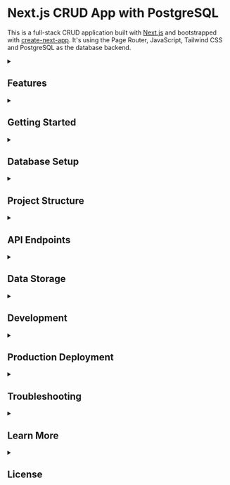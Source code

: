 # Next.js CRUD App with PostgreSQL
This is a full-stack CRUD application built with [Next.js](https://nextjs.org) and bootstrapped with [create-next-app](https://nextjs.org/docs/pages/api-reference/create-next-app). It's using the Page Router, JavaScript, Tailwind CSS and PostgreSQL as the database backend.

<details class="group">
  <summary class="cursor-pointer font-semibold text-lg transition-colors duration-300 group-open:border-l-4 group-open:border-blue-500">
    <h2>Features</h2>
  </summary>
  <ul>
    <li>✅ Create, Read, Update, Delete (CRUD) operations for users</li>
    <li>✅ Responsive design with Tailwind CSS</li>
    <li>✅ Form validation and error handling</li>
    <li>✅ PostgreSQL database with proper schema</li>
    <li>✅ API routes for backend functionality</li>
    <li>✅ Database connection pooling</li>
    <li>✅ Environment-based configuration</li>
  </ul>
</details>
<details class="group">
  <summary class="cursor-pointer font-semibold text-lg transition-colors duration-300 group-open:border-l-4 group-open:border-blue-500">
   <h2>Getting Started</h2>
  </summary>
  <details class="group">
    <summary class="cursor-pointer font-semibold text-lg transition-colors duration-300 group-open:border-l-4 group-open:border-blue-500">
      <h3>Prerequisites</h3>
    </summary>
    <ul>
      <li>Node.js (version 14 or higher)</li>
      <li>npm or yarn</li>
      <li>PostgreSQL (version 12 or higher)</li>
    </ul>
  </details>
  <details class="group">
    <summary class="cursor-pointer font-semibold text-lg transition-colors duration-300 group-open:border-l-4 group-open:border-blue-500">
      <h3>Installation</h3>
    </summary>
    <ol>
      <li>Clone or create the project directory</li>
      <li>Install dependencies:
        <pre><code>npm install</code></pre>
      </li>
      <li>Set up PostgreSQL database:
        <ul>
          <li>Create a new PostgreSQL database</li>
          <li>Run the seed script: <code>node scripts/seed.js</code></li>
        </ul>
      </li>
      <li>Configure environment variables:
        <pre><code># Database Configuration
PGHOST=localhost
PGUSER=user_in_pgadmin
PGPASSWORD=password_of_pgadmin
PGDATABASE=nextcrud
PGPORT=5432
NEXTAUTH_SECRET=your_secret_key
# Optional: Connection pool settings
DB_POOL_MIN=2
DB_POOL_MAX=10</code></pre>
      </li>
      <li>Run the development server:
        <pre><code>npm run dev</code></pre>
      </li>
      <li>
         Open <a href="http://localhost:3000">http://localhost:3000</a> in your browser
         You can start editing the page by modifying <code>pages/index.js</code>. The page auto-updates as you edit the file.
      </li>
    </ol>
  </details>
</details>
<details class="group">
  <summary class="cursor-pointer font-semibold text-lg transition-colors duration-300 group-open:border-l-4 group-open:border-blue-500">
   <h2>Database Setup</h2>
  </summary>
  <p>Tables are created and seeded using <code>scripts/seed.js</code>.</p>
  <pre><code>-- Optional: Create an index on email for better performance
CREATE INDEX idx_users_email ON users(email);
</code></pre>
</details>
<details class="group">
   <summary class="cursor-pointer font-semibold text-lg transition-colors duration-300 group-open:border-l-4 group-open:border-blue-500">
      <h2>Project Structure</h2>
   </summary>
   <details class="group">
      <summary><strong>📁 components/</strong></summary>
      <ul>
         <li>ConfirmModal.js – Reusable confirmation dialog</li>
         <li>icons.js – Centralized icon exports</li>
         <li>Layout.js – Main app layout with header/sidebar</li>
         <li>ProfileMenu.js – Dropdown menu for user profile</li>
         <li>Sidebar.js – Sidebar navigation component</li>
         <li>SignupForm.js – Signup form component</li>
         <li>TaskActionSelect.js – Dropdown for task actions</li>
         <li>TaskList.js – Task listing UI</li>
         <li>
            <details class="group">
               <summary><strong>📁 TasksForm/</strong></summary>
               <ul>
                  <li>CreateForm.js – Form for creating a new task</li>
                  <li>index.js – Exports task form components</li>
               </ul>
            </details>
         </li>
         <li>TasksLayout.js – Layout for task-related pages</li>
         <li>Toast.js – Notification/toast component</li>
         <li>UserActionSelect.js – Dropdown for user actions</li>
         <li>UserForm.js – Form for adding/editing users</li>
         <li>UserList.js – User listing UI</li>
         <li>UsersLayout.js – Layout for user-related pages</li>
      </ul>
   </details>
   <details class="group">
      <summary><strong>📁 contexts/</strong></summary>
      <ul>
         <li>TasksContext.js – Context provider for tasks state</li>
         <li>UsersContext.js – Context provider for users state</li>
      </ul>
   </details>
   <details class="group">
      <summary><strong>📁 hooks/</strong></summary>
      <ul>
         <li>useTasksForm.js – Custom hook for task form logic</li>
      </ul>
   </details>
   <details class="group">
      <summary><strong>📁 lib/</strong></summary>
      <ul>
         <li>authOptions.js – NextAuth configuration</li>
         <li>dataService.js – Data access layer with PostgreSQL</li>
         <li>db.js – Database connection setup</li>
         <li>utils.js – Utility/helper functions</li>
      </ul>
   </details>
   <details class="group">
      <summary><strong>📁 pages/</strong></summary>
      <ul>
         <li>
            <details class="group">
               <summary><strong>📁 api/</strong></summary>
               <ul>
                  <li>
                     <details class="group">
                        <summary><strong>📁 auth/</strong></summary>
                        <ul>
                           <li>[...nextauth].js – NextAuth API route</li>
                           <li>signup.js – Signup API route</li>
                        </ul>
                     </details>
                  </li>
                  <li>
                     <details class="group">
                        <summary><strong>📁 tasks/</strong></summary>
                        <ul>
                           <li>[id].js – Single task API route</li>
                           <li>[id]/users.js – Manage users for a task</li>
                           <li>tasks.js – Tasks collection API</li>
                        </ul>
                     </details>
                  </li>
                  <li>
                     <details class="group">
                        <summary><strong>📁 users/</strong></summary>
                        <ul>
                           <li>[id].js – Single user API route</li>
                           <li>users.js – Users collection API</li>
                        </ul>
                     </details>
                  </li>
               </ul>
            </details>
         </li>
         <li>
            <details class="group">
               <summary><strong>📁 auth/</strong></summary>
               <ul>
                  <li>index.js – Auth landing page</li>
                  <li>login.js – Login page</li>
                  <li>signup.js – Signup page</li>
               </ul>
            </details>
         </li>
         <li>
            <details class="group">
               <summary><strong>📁 tasks/</strong></summary>
               <ul>
                  <li>
                     <details class="group">
                        <summary><strong>📁 [id]/</strong></summary>
                        <ul>
                           <li>edit.js – Edit task page</li>
                           <li>users.js – Assign users to task</li>
                        </ul>
                     </details>
                  </li>
                  <li>index.js – Tasks list page</li>
                  <li>new.js – Create task page</li>
               </ul>
            </details>
         </li>
         <li>
            <details class="group">
               <summary><strong>📁 users/</strong></summary>
               <ul>
                  <li>
                     <details class="group">
                        <summary><strong>📁 [id]/</strong></summary>
                        <ul>
                           <li>edit.js – Edit user page</li>
                           <li>tasks.js – View user's tasks</li>
                        </ul>
                     </details>
                  </li>
                  <li>index.js – Users list page</li>
               </ul>
            </details>
         </li>
         <li>
            <details class="group">
               <summary><strong>📁 profile/</strong></summary>
               <ul>
                  <li>index.js – User profile page</li>
               </ul>
            </details>
         </li>
         <li>_app.js – Custom App component</li>
         <li>_document.js – Custom Document</li>
         <li>index.js – Home page</li>
      </ul>
   </details>
   <details class="group">
      <summary><strong>📁 public/</strong> – Static assets</summary>
   </details>
   <details class="group">
      <summary><strong>📁 scripts/</strong></summary>
      <ul>
         <li>seed.js – DB seeding script</li>
      </ul>
   </details>
   <details class="group">
      <summary><strong>📁 styles/</strong></summary>
      <ul>
         <li>globals.css – Global Tailwind styles</li>
      </ul>
   </details>
   <ul>
      <li>eslint.config.mjs – ESLint configuration</li>
      <li>jsconfig.json – Path aliases</li>
      <li>next.config.mjs – Next.js configuration</li>
      <li>package.json</li>
      <li>postcss.config.js – PostCSS config for Tailwind</li>
      <li>tailwind.config.js – Tailwind configuration</li>
      <li>README.md</li>
   </ul>
</details>
<details class="group">
  <summary class="cursor-pointer font-semibold text-lg transition-colors duration-300 group-open:border-l-4 group-open:border-blue-500">
   <h2>API Endpoints</h2>
  </summary>
  <details class="group">
    <summary class="cursor-pointer font-semibold text-lg transition-colors duration-300 group-open:border-l-4 group-open:border-blue-500">
      <h3>Users Collection (/api/users)</h3>
    </summary>
    <ul>
      <li><b>GET</b>: Retrieve all users</li>
      <li><b>POST</b>: Create a new user</li>
    </ul>
  </details>
  <details class="group">
    <summary class="cursor-pointer font-semibold text-lg transition-colors duration-300 group-open:border-l-4 group-open:border-blue-500">
      <h3>Individual User (/api/users/[id])</h3>
    </summary>
    <ul>
      <li><b>GET</b>: Retrieve a specific user</li>
      <li><b>PUT</b>: Update a specific user</li>
      <li><b>DELETE</b>: Delete a specific user</li>
    </ul>
  </details>
  <details class="group">
    <summary class="cursor-pointer font-semibold text-lg transition-colors duration-300 group-open:border-l-4 group-open:border-blue-500">
      <h3>Tasks Collection (/api/tasks)</h3>
    </summary>
    <ul>
      <li><b>GET</b>: Retrieve all tasks</li>
      <li><b>POST</b>: Create a new task</li>
    </ul>
  </details>
  <details class="group">
    <summary class="cursor-pointer font-semibold text-lg transition-colors duration-300 group-open:border-l-4 group-open:border-blue-500">
      <h3>Individual Task (/api/tasks/[id])</h3>
    </summary>
    <ul>
      <li><b>GET</b>: Retrieve a specific task</li>
      <li><b>PUT</b>: Update a specific task</li>
      <li><b>DELETE</b>: Delete a specific task</li>
    </ul>
  </details>
  <details class="group">
    <summary class="cursor-pointer font-semibold text-lg transition-colors duration-300 group-open:border-l-4 group-open:border-blue-500">
      <h3>Task Users (/api/tasks/[id]/users)</h3>
    </summary>
    <ul>
      <li><b>GET</b>: List users assigned to a task</li>
      <li><b>POST</b>: Assign a user to a task</li>
      <li><b>DELETE</b>: Remove a user from a task</li>
    </ul>
  </details>
  <details class="group">
    <summary class="cursor-pointer font-semibold text-lg transition-colors duration-300 group-open:border-l-4 group-open:border-blue-500">
      <h3>Authentication (/api/auth)</h3>
    </summary>
    <ul>
      <li><b>POST</b> <code>/auth/signup</code>: Register new user</li>
      <li><code>[...nextauth].js</code>: NextAuth handler for login/session</li>
    </ul>
  </details>
</details>
<details class="group">
  <summary class="cursor-pointer font-semibold text-lg transition-colors duration-300 group-open:border-l-4 group-open:border-blue-500">
   <h2>Data Storage</h2>
  </summary>
  <ul>
    <li><b>Connection pooling</b> via pg.Pool (lib/db.js)</li>
    <li><b>Prepared statements</b> for security and performance</li>
    <li><b>Transaction support</b> for data integrity</li>
    <li><b>Automatic timestamps</b> for created_at and updated_at</li>
    <li><b>Email uniqueness</b> constraint</li>
  </ul>
</details>
<details class="group">
  <summary class="cursor-pointer font-semibold text-lg transition-colors duration-300 group-open:border-l-4 group-open:border-blue-500">
    <h2>Development</h2>
  </summary>
  <details class="group">
    <summary class="cursor-pointer font-semibold text-lg transition-colors duration-300 group-open:border-l-4 group-open:border-blue-500">
      <h3>Adding New Fields</h3>
    </summary>
    <ol>
      <li>Update schema (via migration or in <code>scripts/seed.js</code>)</li>
      <li>Update methods in <code>lib/dataService.js</code></li>
      <li>Update forms in <code>components/UserForm.js</code>, <code>components/TasksForm/</code></li>
      <li>Update API routes in <code>pages/api/...</code></li>
      <li>Update display components</li>
    </ol>
  </details>
  <details class="group">
    <summary class="cursor-pointer font-semibold text-lg transition-colors duration-300 group-open:border-l-4 group-open:border-blue-500">
      <h3>Database Migrations</h3>
    </summary>
    <ol>
      <li>Create migration files in <code>migrations/</code></li>
      <li>Use tools like <code>node-pg-migrate</code> or <code>knex.js</code></li>
      <li>Run migrations during deployment</li>
    </ol>
  </details>
  <details class="group">
    <summary class="cursor-pointer font-semibold text-lg transition-colors duration-300 group-open:border-l-4 group-open:border-blue-500">
      <h3>Performance Optimization</h3>
    </summary>
    <ul>
      <li>Use connection pooling</li>
      <li>Add indexes</li>
      <li>Implement caching</li>
      <li>Use pagination for large datasets</li>
    </ul>
  </details>
  <details class="group">
    <summary class="cursor-pointer font-semibold text-lg transition-colors duration-300 group-open:border-l-4 group-open:border-blue-500">
      <h3>Security Considerations</h3>
    </summary>
    <ul>
      <li>Use env vars for DB credentials</li>
      <li>Prepared statements to prevent SQL injection</li>
      <li>Input validation in API routes</li>
      <li>Email uniqueness enforced at DB level</li>
    </ul>
  </details>
</details>
<details class="group">
  <summary class="cursor-pointer font-semibold text-lg transition-colors duration-300 group-open:border-l-4 group-open:border-blue-500">
    <h2>Production Deployment</h2>
  </summary>
  <details class="group">
    <summary class="cursor-pointer font-semibold text-lg transition-colors duration-300 group-open:border-l-4 group-open:border-blue-500">
      <h3>Database Setup</h3>
    </summary>
    <ol>
      <li>Set up PostgreSQL (AWS RDS, Supabase, etc.)</li>
      <li>Run schema creation script</li>
      <li>Set required env vars:
        <pre><code>DATABASE_URL=postgresql://username:password@host:port/database_name
NEXTAUTH_SECRET=your_secret
NEXTAUTH_URL=https://your-domain.com
NODE_ENV=production</code></pre>
      </li>
    </ol>
  </details>
  <details class="group">
    <summary class="cursor-pointer font-semibold text-lg transition-colors duration-300 group-open:border-l-4 group-open:border-blue-500">
      <h3>Deployment Platforms</h3>
    </summary>
    <ul>
      <li>Vercel (recommended for Next.js)</li>
      <li>Netlify</li>
      <li>AWS</li>
      <li>Heroku</li>
      <li>Any Node.js hosting</li>
    </ul>
  </details>
</details>
<details class="group">
  <summary class="cursor-pointer font-semibold text-lg transition-colors duration-300 group-open:border-l-4 group-open:border-blue-500">
    <h2>Troubleshooting</h2>
  </summary>
  <details class="group">
    <summary class="cursor-pointer font-semibold text-lg transition-colors duration-300 group-open:border-l-4 group-open:border-blue-500">
      <h3>Common Issues</h3>
    </summary>
    <ul>
      <li>Database connection errors → check URL & PostgreSQL status</li>
      <li>Schema errors → verify schema created properly</li>
      <li>Env issues → ensure <code>.env.local</code> exists, restart dev server</li>
    </ul>
  </details>
  <details class="group">
    <summary class="cursor-pointer font-semibold text-lg transition-colors duration-300 group-open:border-l-4 group-open:border-blue-500">
      <h3>Development Tips</h3>
    </summary>
    <ul>
      <li>Check browser network tab</li>
      <li>Use PostgreSQL logs</li>
      <li>Try pgAdmin or GUI for DB</li>
    </ul>
  </details>
</details>
<details class="group">
  <summary class="cursor-pointer font-semibold text-lg transition-colors duration-300 group-open:border-l-4 group-open:border-blue-500">
    <h2>Learn More</h2>
  </summary>
  <ul>
    <li><a href="https://nextjs.org/docs">Next.js Documentation</a></li>
    <li><a href="https://nextjs.org/learn-pages-router">Learn Next.js</a></li>
    <li><a href="https://github.com/vercel/next.js">Next.js GitHub Repository</a></li>
  </ul>
</details>
<details class="group">
  <summary class="cursor-pointer font-semibold text-lg transition-colors duration-300 group-open:border-l-4 group-open:border-blue-500">
    <h2>License</h2>
  </summary>
  <p>This project is open source and available under the <a href="LICENSE">MIT License</a>.</p>
</details>
